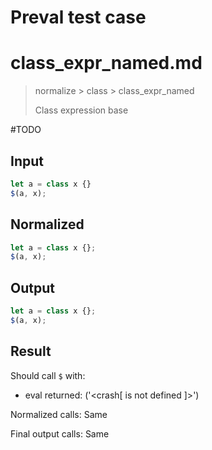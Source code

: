 # Preval test case

# class_expr_named.md

> normalize > class > class_expr_named
>
> Class expression base

#TODO

## Input

`````js filename=intro
let a = class x {}
$(a, x);
`````

## Normalized

`````js filename=intro
let a = class x {};
$(a, x);
`````

## Output

`````js filename=intro
let a = class x {};
$(a, x);
`````

## Result

Should call `$` with:
 - eval returned: ('<crash[ <ref> is not defined ]>')

Normalized calls: Same

Final output calls: Same
